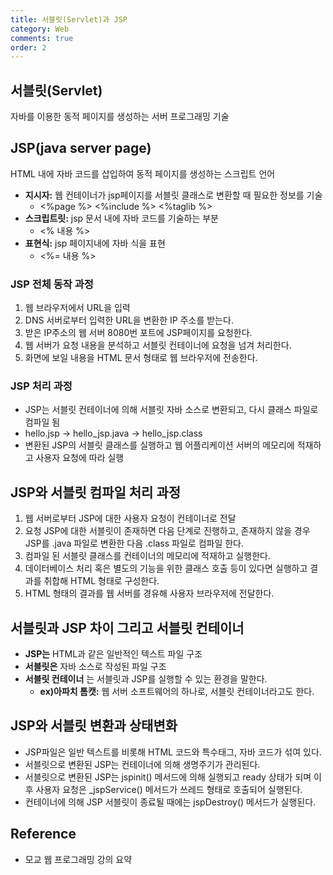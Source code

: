 ```yaml
---
title: 서블릿(Servlet)과 JSP
category: Web
comments: true
order: 2
---
```


## 서블릿(Servlet) 
자바를 이용한 동적 페이지를 생성하는 서버 프로그래밍 기술


## JSP(java server page)
HTML 내에 자바 코드를 삽입하여 동적 페이지를 생성하는 스크립트 언어

* __지시자:__ 웹 컨테이너가 jsp페이지를 서블릿 클래스로 변환할 때 필요한 정보를 기술
  + <%page %> <%include %> <%taglib %>
* __스크립트릿:__ jsp 문서 내에 자바 코드를 기술하는 부분
  + <% 내용 %>
* __표현식:__ jsp 페이지내에 자바 식을 표현
  + <%= 내용 %>


### JSP 전체 동작 과정
1. 웹 브라우저에서 URL을 입력
2. DNS 서버로부터 입력한 URL을 변환한 IP 주소를 받는다.
3. 받은 IP주소의 웹 서버 8080번 포트에 JSP페이지를 요청한다.
4. 웹 서버가 요청 내용을 분석하고 서블릿 컨테이너에 요청을 넘겨 처리한다.
5. 화면에 보일 내용을 HTML 문서 형태로 웹 브라우저에 전송한다.

### JSP 처리 과정
* JSP는 서블릿 컨테이너에 의해 서블릿 자바 소스로 변환되고, 다시 클래스 파일로 컴파일 됨
* hello.jsp -> hello_jsp.java -> hello_jsp.class
* 변환된 JSP의 서블릿 클래스를 실행하고 웹 어플리케이션 서버의 메모리에 적재하고 사용자 요청에 따라 실행

## JSP와 서블릿 컴파일 처리 과정
1. 웹 서버로부터 JSP에 대한 사용자 요청이 컨테이너로 전달
2. 요청 JSP에 대한 서블릿이 존재하면 다음 단계로 진행하고, 존재하지 않을 경우 JSP를 .java 파일로 변환한 다음 .class 파일로 컴파일 한다.
3. 컴파일 된 서블릿 클래스를 컨테이너의 메모리에 적재하고 실행한다.
4. 데이터베이스 처리 혹은 별도의 기능을 위한 클래스 호출 등이 있다면 실행하고 결과를 취합해 HTML 형태로 구성한다.
5. HTML 형태의 결과를 웹 서버를 경유해 사용자 브라우저에 전달한다.

## 서블릿과 JSP 차이 그리고 서블릿 컨테이너
* __JSP는__ HTML과 같은 일반적인 텍스트 파일 구조
* __서블릿은__ 자바 소스로 작성된 파일 구조
* __서블릿 컨테이너__ 는 서블릿과 JSP를 실행할 수 있는 환경을 말한다.
  + __ex)아파치 톰캣:__ 웹 서버 소프트웨어의 하나로, 서블릿 컨테이너라고도 한다.

## JSP와 서블릿 변환과 상태변화
* JSP파일은 일반 텍스트를 비롯해 HTML 코드와 특수태그, 자바 코드가 섞여 있다.
* 서블릿으로 변환된 JSP는 컨테이너에 의해 생명주기가 관리된다.
* 서블릿으로 변환된 JSP는 jspinit() 메서드에 의해 실행되고 ready 상태가 되며 이후 사용자 요청은 _jspService() 메서드가 쓰레드 형태로 호출되어 실행된다.
* 컨테이너에 의해 JSP 서블릿이 종료될 때에는 jspDestroy() 메서드가 실행된다.


## Reference
* 모교 웹 프로그래밍 강의 요약
